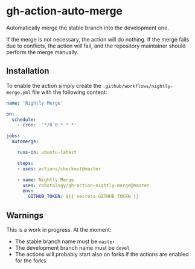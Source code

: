 # gh-action-auto-merge

Automatically merge the stable branch into the development one.

If the merge is not necessary, the action will do nothing.
If the merge fails due to conflicts, the action will fail, and the repository
maintainer should perform the merge manually.

## Installation

To enable the action simply create the `.github/workflows/nightly-merge.yml`
file with the following content:

```yml
name: 'Nightly Merge'

on:
  schedule:
    - cron:  '*/0 0 * * *'

jobs:
  automerge:

    runs-on: ubuntu-latest

    steps:
    - uses: actions/checkout@master

    - name: Nightly Merge
      uses: robotology/gh-action-nightly-merge@master
      env:
        GITHUB_TOKEN: ${{ secrets.GITHUB_TOKEN }}
```

## Warnings

This is a work in progress.
At the moment:

* The stable branch name must be `master`
* The development branch name must be `devel`
* The actions will probably start also on forks if the actions are enabled for the forks.
